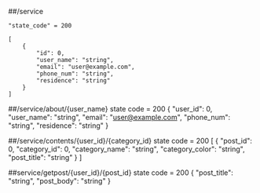 ##/service

    "state_code" = 200

    [
        {
            "id": 0,
            "user_name": "string",
            "email": "user@example.com",
            "phone_num": "string",
            "residence": "string"
        }
    ]

##/service/about/{user_name}
    state code = 200
    {
        "user_id": 0,
        "user_name": "string",
        "email": "user@example.com",
        "phone_num": "string",
        "residence": "string"
    }

##/service/contents/{user_id}/{category_id}
    state code = 200
    [
        {
            "post_id": 0,
            "category_id": 0,
            "category_name": "string",
            "category_color": "string",
            "post_title": "string"
        }
    ]

##service/getpost/{user_id}/{post_id}
    state code = 200
    {
        "post_title": "string",
        "post_body": "string"
    }
